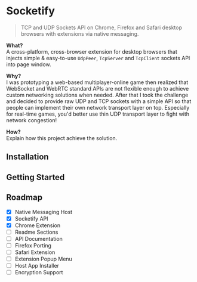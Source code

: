 # Socketify

> TCP and UDP Sockets API on Chrome, Firefox and Safari desktop browsers with extensions via native messaging.

**What?**\
A cross-platform, cross-browser extension for desktop browsers that injects simple & easy-to-use `UdpPeer`, `TcpServer` and `TcpClient` sockets API into page window.

**Why?**\
I was prototyping a web-based multiplayer-online game then realized that WebSocket and WebRTC standard APIs are not flexible enough to achieve custom networking solutions when needed. After that I took the challenge and decided to provide raw UDP and TCP sockets with a simple API so that people can implement their own network transport layer on top. Especially for real-time games, you'd better use thin UDP transport layer to fight with network congestion!

**How?**\
Explain how this project achieve the solution.

## Installation

## Getting Started

## Roadmap

- [x] Native Messaging Host
- [x] Socketify API
- [x] Chrome Extension
- [ ] Readme Sections
- [ ] API Documentation
- [ ] Firefox Porting
- [ ] Safari Extension
- [ ] Extension Popup Menu
- [ ] Host App Installer
- [ ] Encryption Support
